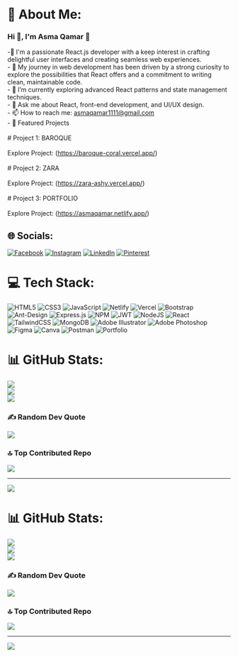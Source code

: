 # 💫 About Me:
### Hi 👋, I'm Asma Qamar 👋

-🔭 I'm a passionate React.js developer with a keep interest in crafting delightful user interfaces and creating seamless web experiences. <br>- 🚀 My journey in web development has been driven by a strong curiosity to explore the possibilities that React offers and a commitment to writing clean, maintainable code.<br>- 🌱 I’m currently exploring advanced React patterns and state management techniques.<br>- 💬 Ask me about React, front-end development, and UI/UX design.<br>- 📫 How to reach me: asmaqamar1111@gmail.com<br>- 💼 Featured Projects<br><br># Project 1: BAROQUE<br><br>Explore Project: (https://baroque-coral.vercel.app/)<br><br># Project 2: ZARA<br><br>Explore Project: (https://zara-ashy.vercel.app/)<br><br># Project 3: PORTFOLIO <br><br>Explore Project: (https://asmaqamar.netlify.app/)<br>


## 🌐 Socials:
[![Facebook](https://img.shields.io/badge/Facebook-%231877F2.svg?logo=Facebook&logoColor=white)](https://facebook.com/https://www.facebook.com/profile.php?id=100017968543284) [![Instagram](https://img.shields.io/badge/Instagram-%23E4405F.svg?logo=Instagram&logoColor=white)](https://instagram.com/https://www.instagram.com/asmaqamar345/) [![LinkedIn](https://img.shields.io/badge/LinkedIn-%230077B5.svg?logo=linkedin&logoColor=white)](https://linkedin.com/in/https://www.linkedin.com/in/asma-qamar-57a131246/) [![Pinterest](https://img.shields.io/badge/Pinterest-%23E60023.svg?logo=Pinterest&logoColor=white)](https://pinterest.com/https://www.pinterest.com/asmaqamar345/) 

# 💻 Tech Stack:
![HTML5](https://img.shields.io/badge/html5-%23E34F26.svg?style=for-the-badge&logo=html5&logoColor=white) ![CSS3](https://img.shields.io/badge/css3-%231572B6.svg?style=for-the-badge&logo=css3&logoColor=white) ![JavaScript](https://img.shields.io/badge/javascript-%23323330.svg?style=for-the-badge&logo=javascript&logoColor=%23F7DF1E) ![Netlify](https://img.shields.io/badge/netlify-%23000000.svg?style=for-the-badge&logo=netlify&logoColor=#00C7B7) ![Vercel](https://img.shields.io/badge/vercel-%23000000.svg?style=for-the-badge&logo=vercel&logoColor=white) ![Bootstrap](https://img.shields.io/badge/bootstrap-%23563D7C.svg?style=for-the-badge&logo=bootstrap&logoColor=white) ![Ant-Design](https://img.shields.io/badge/-AntDesign-%230170FE?style=for-the-badge&logo=ant-design&logoColor=white) ![Express.js](https://img.shields.io/badge/express.js-%23404d59.svg?style=for-the-badge&logo=express&logoColor=%2361DAFB) ![NPM](https://img.shields.io/badge/NPM-%23000000.svg?style=for-the-badge&logo=npm&logoColor=white) ![JWT](https://img.shields.io/badge/JWT-black?style=for-the-badge&logo=JSON%20web%20tokens) ![NodeJS](https://img.shields.io/badge/node.js-6DA55F?style=for-the-badge&logo=node.js&logoColor=white) ![React](https://img.shields.io/badge/react-%2320232a.svg?style=for-the-badge&logo=react&logoColor=%2361DAFB) ![TailwindCSS](https://img.shields.io/badge/tailwindcss-%2338B2AC.svg?style=for-the-badge&logo=tailwind-css&logoColor=white) ![MongoDB](https://img.shields.io/badge/MongoDB-%234ea94b.svg?style=for-the-badge&logo=mongodb&logoColor=white) ![Adobe Illustrator](https://img.shields.io/badge/adobeillustrator-%23FF9A00.svg?style=for-the-badge&logo=adobeillustrator&logoColor=white) ![Adobe Photoshop](https://img.shields.io/badge/adobephotoshop-%2331A8FF.svg?style=for-the-badge&logo=adobephotoshop&logoColor=white) 	![Figma](https://img.shields.io/badge/figma-%23F24E1E.svg?style=for-the-badge&logo=figma&logoColor=white) ![Canva](https://img.shields.io/badge/Canva-%2300C4CC.svg?style=for-the-badge&logo=Canva&logoColor=white) ![Postman](https://img.shields.io/badge/Postman-FF6C37?style=for-the-badge&logo=postman&logoColor=white) ![Portfolio](https://img.shields.io/badge/Portfolio-%23000000.svg?style=for-the-badge&logo=firefox&logoColor=#FF7139)
# 📊 GitHub Stats:
![](https://github-readme-stats.vercel.app/api?username=asmaqamar1111&theme=react&hide_border=false&include_all_commits=true&count_private=true)<br/>
![](https://github-readme-streak-stats.herokuapp.com/?user=asmaqamar1111&theme=react&hide_border=false)<br/>
![](https://github-readme-stats.vercel.app/api/top-langs/?username=asmaqamar1111&theme=react&hide_border=false&include_all_commits=true&count_private=true&layout=compact)

### ✍️ Random Dev Quote
![](https://quotes-github-readme.vercel.app/api?type=horizontal&theme=radical)

### 🔝 Top Contributed Repo
![](https://github-contributor-stats.vercel.app/api?username=asmaqamar1111&limit=5&theme=dark&combine_all_yearly_contributions=true)

---
[![](https://visitcount.itsvg.in/api?id=asmaqamar1111&icon=0&color=0)](https://visitcount.itsvg.in)

# 📊 GitHub Stats:
![](https://github-readme-stats.vercel.app/api?username=asmaqamar1111&theme=radical&hide_border=false&include_all_commits=false&count_private=false)<br/>
![](https://github-readme-streak-stats.herokuapp.com/?user=asmaqamar1111&theme=radical&hide_border=false)<br/>
![](https://github-readme-stats.vercel.app/api/top-langs/?username=asmaqamar1111&theme=radical&hide_border=false&include_all_commits=false&count_private=false&layout=compact)

### ✍️ Random Dev Quote
![](https://quotes-github-readme.vercel.app/api?type=horizontal&theme=radical)

### 🔝 Top Contributed Repo
![](https://github-contributor-stats.vercel.app/api?username=asmaqamar1111&limit=5&theme=radical&combine_all_yearly_contributions=true)

---
[![](https://visitcount.itsvg.in/api?id=asmaqamar1111&icon=0&color=10)](https://visitcount.itsvg.in)

<!-- Proudly created with GPRM ( https://gprm.itsvg.in ) -->

<!-- Proudly created with GPRM ( https://gprm.itsvg.in ) -->
